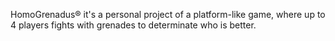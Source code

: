 HomoGrenadus® it's a personal project of a platform-like game, where up to 4 players fights with grenades to determinate who is better.
